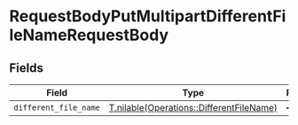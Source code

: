 # RequestBodyPutMultipartDifferentFileNameRequestBody


## Fields

| Field                                                                                    | Type                                                                                     | Required                                                                                 | Description                                                                              |
| ---------------------------------------------------------------------------------------- | ---------------------------------------------------------------------------------------- | ---------------------------------------------------------------------------------------- | ---------------------------------------------------------------------------------------- |
| `different_file_name`                                                                    | [T.nilable(Operations::DifferentFileName)](../../models/operations/differentfilename.md) | :heavy_minus_sign:                                                                       | N/A                                                                                      |